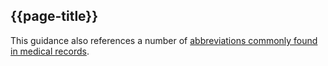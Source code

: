 ## {{page-title}}

This guidance also references a number of [abbreviations commonly found in medical records](https://www.nhs.uk/nhs-services/online-services/nhs-app/nhs-app-help-and-support/abbreviations-commonly-found-in-medical-records/).
